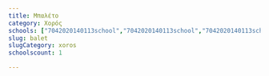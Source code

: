 ```yaml
---
title: Μπαλέτο
category: Χορός
schools: ["7042020140113school","7042020140113school","7042020140113school"]
slug: balet
slugCategory: xoros
schoolscount: 1

---
```




